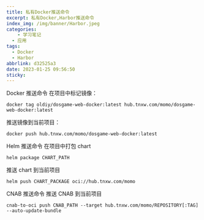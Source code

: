 ```yaml
---
title: 私有Docker推送命令
excerpt: 私有Docker,Harbor推送命令
index_img: /img/banner/Harbor.jpeg
categories:
	- 学习笔记
  - 应用
tags:
  - Docker
  - Harbor
abbrlink: d32525a3
date: 2023-01-25 09:56:50
sticky:
---
```



Docker 推送命令
在项目中标记镜像：
```
docker tag oldiy/dosgame-web-docker:latest hub.tnxw.com/momo/dosgame-web-docker:latest
```
推送镜像到当前项目：
```
docker push hub.tnxw.com/momo/dosgame-web-docker:latest
```
Helm 推送命令
在项目中打包 chart
```
helm package CHART_PATH
```
推送 chart 到当前项目
```
helm push CHART_PACKAGE oci://hub.tnxw.com/momo
```
CNAB 推送命令
推送 CNAB 到当前项目
```
cnab-to-oci push CNAB_PATH --target hub.tnxw.com/momo/REPOSITORY[:TAG] --auto-update-bundle
```

